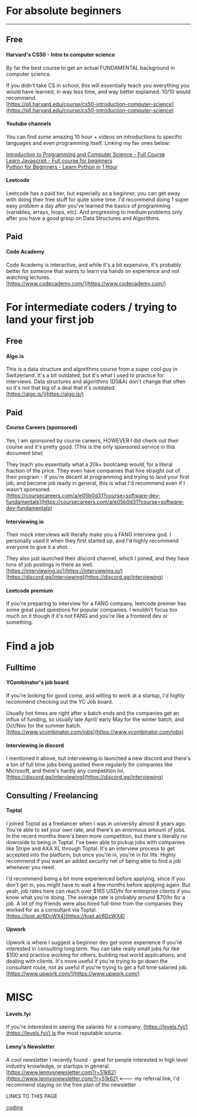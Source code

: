 # For absolute beginners

---

## Free

#### Harvard's CS50 - Intro to computer science

By far the best course to get an actual FUNDAMENTAL background in computer science.

If you didn't take CS in school, this will essentially teach you everything you would have learned, in way less time, and way better explained. 10/10 would recommend.  
[https://pll.harvard.edu/course/cs50-introduction-computer-science](https://pll.harvard.edu/course/cs50-introduction-computer-science)

#### Youtube channels

You can find some amazing 10 hour + videos on introductions to specific languages and even programming itself. Linking my fav ones below:

[Introduction to Programming and Computer Science - Full Course](https://www.youtube.com/watch?v=zOjov-2OZ0E)  
[Learn Javascript - Full course for beginners](https://www.youtube.com/watch?v=PkZNo7MFNFg)  
[Python for Beginners - Learn Python in 1 Hour](https://www.youtube.com/watch?v=kqtD5dpn9C8)

#### Leetcode

Leetcode has a paid tier, but especially as a beginner, you can get away with doing their free stuff for quite some time. I'd recommend doing 1 super easy problem a day after you've learned the basics of programming (variables, arrays, loops, etc). And progressing to medium problems only after you have a good grasp on Data Structures and Algorithms.

## Paid

#### Code Academy

Code Academy is interactive, and while it's a bit expensive, it's probably better for someone that wants to learn via hands on experience and not watching lectures.  
[https://www.codecademy.com/](https://www.codecademy.com/)



# For intermediate coders / trying to land your first job

## Free

#### Algo.is

This is a data structure and algorithms course from a super cool guy in Switzerland. It's a bit outdated, but it's what I used to practice for interviews. Data structures and algorithms (DS&A) don't change that often so it's not that big of a deal that it's outdated.  
[https://algo.is/](https://algo.is/)

## Paid

#### Course Careers (sponsored)

Yes, I am sponsored by course careers, HOWEVER I did check out their course and it's pretty good. (This is the only sponsored service in this document btw)

They teach you essentially what a 20k+ bootcamp would, for a literal fraction of the price. They even have companies that hire straight out of their program - if you're decent at programming and trying to land your first job, and become job ready in general, this is what I'd recommend even if I wasn't sponsored.  
[https://coursecareers.com/a/e05b0d31?course=software-dev-fundamentals](https://coursecareers.com/a/e05b0d31?course=software-dev-fundamentals)

#### Interviewing.io

Their mock interviews will literally make you a FANG interview god. I personally used it when they first started up, and I'd highly recommend everyone to give it a shot.

They also just launched their discord channel, which I joined, and they have tons of job postings in there as well.  
[https://interviewing.io/](https://interviewing.io/)  
[https://discord.gg/interviewing](https://discord.gg/interviewing)

#### Leetcode premium

If you're preparing to interview for a FANG company, leetcode premier has some great past questions for popular companies. I wouldn't focus too much on it though if it's not FANG and you're like a frontend dev or something.

# Find a job

## Fulltime

#### YCombinator's job board

If you're looking for good comp, and willing to work at a startup, I'd highly recommend checking out the YC Job board.

Usually hot times are right after a batch ends and the companies get an influx of funding, so usually late April/ early May for the winter batch, and Oct/Nov for the summer batch.  
[https://www.ycombinator.com/jobs](https://www.ycombinator.com/jobs)

#### Interviewing.io discord

I mentioned it above, but interviewing.io launched a new discord and there's a ton of full time jobs being posted there regularly for companies like Microsoft, and there's hardly any competition lol.  
[https://discord.gg/interviewing](https://discord.gg/interviewing)

## Consulting / Freelancing

#### Toptal

I joined Toptal as a freelancer when I was in university almost 8 years ago. You're able to set your own rate, and there's an enormous amount of jobs. In the recent months there's been more competition, but there's literally no downside to being in Toptal. I've been able to pickup jobs with companies like Stripe and AXA XL through Toptal. It's an interview process to get accepted into the platform, but once you're in, you're in for life. Highly recommend if you want an added security net of being able to find a job whenever you need.

I'd recommend being a bit more experienced before applying, since if you don't get in, you might have to wait a few months before applying again. But yeah, job rates here can reach over $165 USD/hr for enterprise clients if you know what you're doing. The average rate is probably around $70/hr for a job. A lot of my friends were also hired full-time from the companies they worked for as a consultant via Toptal.  
[https://topt.al/6DcWX4](https://topt.al/6DcWX4)

#### Upwork

Upwork is where I suggest a beginner dev get some experience if you're interested in consulting long term. You can take really small jobs for like $100 and practice working for others, building real world applications, and dealing with clients. It's more useful if you're trying to go down the consultant route, not as useful if you're trying to get a full time salaried job.  
[https://www.upwork.com/](https://www.upwork.com/)

# MISC

#### Levels.fyi

If you're interested in seeing the salaries for a company, [https://levels.fyi/](https://levels.fyi/) is the most reputable source.

#### Lenny's Newsletter

A cool newsletter I recently found - great for people interested in high level industry knowledge, or startups in general.  
[https://www.lennysnewsletter.com?r=51k62](https://www.lennysnewsletter.com/?r=51k62) <--- my referral link, i'd recommend staying on the free plan of the newsletter

LINKS TO THIS PAGE

[coding](https://map.sistilli.dev/public/coding/coding)